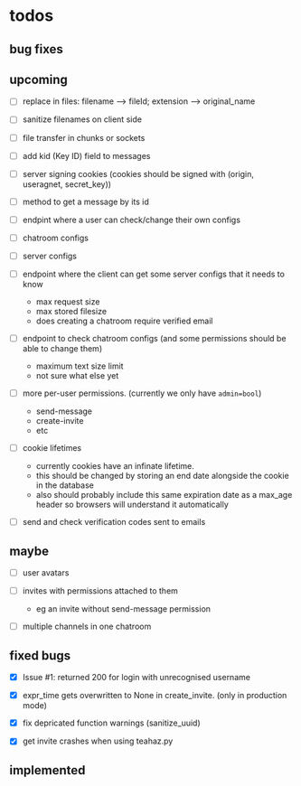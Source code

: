 todos
=====
bug fixes
---------

upcoming
--------
- [ ] replace in files: filename --> fileId; extension --> original\_name


- [ ] sanitize filenames on client side


- [ ] file transfer in chunks or sockets


- [ ] add kid (Key ID) field to messages


- [ ] server signing cookies (cookies should be signed with (origin, useragnet, secret\_key))


- [ ] method to get a message by its id


- [ ] endpint where a user can check/change their own configs


- [ ] chatroom configs


- [ ] server configs


- [ ] endpoint where the client can get some server configs that it needs to know
    - max request size
    - max stored filesize
    - does creating a chatroom require verified email


- [ ] endpoint to check chatroom configs (and some permissions should be able to change them)
    - maximum text size limit
    - not sure what else yet


- [ ] more per-user permissions. (currently we only have `admin=bool`)
    - send-message
    - create-invite
    - etc


- [ ] cookie lifetimes
    - currently cookies have an infinate lifetime.
    - this should be changed by storing an end date alongside the cookie in the database
    - also should probably include this same expiration date as a max_age header so browsers will understand it automatically


- [ ] send and check verification codes sent to emails



maybe
-----
- [ ] user avatars

- [ ] invites with permissions attached to them
    - eg an invite without send-message permission

- [ ] multiple channels in one chatroom




fixed bugs
----------
- [x] Issue #1: returned 200 for login with unrecognised username


- [x] expr\_time gets overwritten to None in create\_invite. \(only in production mode\)


- [x] fix depricated function warnings (sanitize\_uuid)


- [x] get invite crashes when using teahaz.py

implemented
-----------
